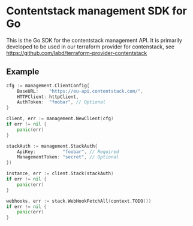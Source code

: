 # Contentstack management SDK for Go
This is the Go SDK for the contentstack management API. It is primarily
developed to be used in our terraform provider for contenstack, see
https://github.com/labd/terraform-provider-contentstack

## Example

```go
cfg := management.ClientConfig{
    BaseURL:    "https://eu-api.contentstack.com/",
    HTTPClient: httpClient,
    AuthToken:  "foobar", // Optional
}

client, err := management.NewClient(cfg)
if err != nil {
    panic(err)
}

stackAuth := management.StackAuth{
    ApiKey:          "foobar", // Required
    ManagementToken: "secret", // Optional
})

instance, err := client.Stack(stackAuth)
if err != nil {
    panic(err)
}

webhooks, err := stack.WebHookFetchAll(context.TODO())
if err != nil {
    panic(err)
}

```
